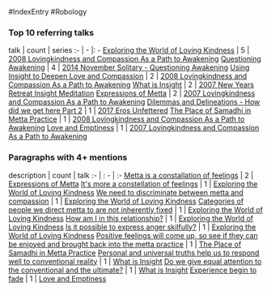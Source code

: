 #IndexEntry #Robology

### Top 10 referring talks
talk | count | series
:- | - |: -
<a data-href="Exploring the World of Loving Kindness" href="Exploring+the+World+of+Loving+Kindness" class="internal-link" target="_blank" rel="noopener">Exploring the World of Loving Kindness</a> | 5 | <a data-href="2008 Lovingkindness and Compassion As a Path to Awakening" href="2008+Lovingkindness+and+Compassion+As+a+Path+to+Awakening" class="internal-link" target="_blank" rel="noopener">2008 Lovingkindness and Compassion As a Path to Awakening</a>
<a data-href="Questioning Awakening" href="Questioning+Awakening" class="internal-link" target="_blank" rel="noopener">Questioning Awakening</a> | 4 | <a data-href="2014 November Solitary - Questioning Awakening" href="2014+November+Solitary+-+Questioning+Awakening" class="internal-link" target="_blank" rel="noopener">2014 November Solitary - Questioning Awakening</a>
<a data-href="Using Insight to Deepen Love and Compassion" href="Using+Insight+to+Deepen+Love+and+Compassion" class="internal-link" target="_blank" rel="noopener">Using Insight to Deepen Love and Compassion</a> | 2 | <a data-href="2008 Lovingkindness and Compassion As a Path to Awakening" href="2008+Lovingkindness+and+Compassion+As+a+Path+to+Awakening" class="internal-link" target="_blank" rel="noopener">2008 Lovingkindness and Compassion As a Path to Awakening</a>
<a data-href="What is Insight" href="What+is+Insight" class="internal-link" target="_blank" rel="noopener">What is Insight</a> | 2 | <a data-href="2007 New Years Retreat Insight Meditation" href="2007+New+Years+Retreat+Insight+Meditation" class="internal-link" target="_blank" rel="noopener">2007 New Years Retreat Insight Meditation</a>
<a data-href="Expressions of Metta" href="Expressions+of+Metta" class="internal-link" target="_blank" rel="noopener">Expressions of Metta</a> | 2 | <a data-href="2007 Lovingkindness and Compassion As a Path to Awakening" href="2007+Lovingkindness+and+Compassion+As+a+Path+to+Awakening" class="internal-link" target="_blank" rel="noopener">2007 Lovingkindness and Compassion As a Path to Awakening</a>
<a data-href="Dilemmas and Delineations - How did we get here Part 2" href="Dilemmas+and+Delineations+-+How+did+we+get+here+Part+2" class="internal-link" target="_blank" rel="noopener">Dilemmas and Delineations - How did we get here Part 2</a> | 1 | <a data-href="2017 Eros Unfettered" href="2017+Eros+Unfettered" class="internal-link" target="_blank" rel="noopener">2017 Eros Unfettered</a>
<a data-href="The Place of Samadhi in Metta Practice" href="The+Place+of+Samadhi+in+Metta+Practice" class="internal-link" target="_blank" rel="noopener">The Place of Samadhi in Metta Practice</a> | 1 | <a data-href="2008 Lovingkindness and Compassion As a Path to Awakening" href="2008+Lovingkindness+and+Compassion+As+a+Path+to+Awakening" class="internal-link" target="_blank" rel="noopener">2008 Lovingkindness and Compassion As a Path to Awakening</a>
<a data-href="Love and Emptiness" href="Love+and+Emptiness" class="internal-link" target="_blank" rel="noopener">Love and Emptiness</a> | 1 | <a data-href="2007 Lovingkindness and Compassion As a Path to Awakening" href="2007+Lovingkindness+and+Compassion+As+a+Path+to+Awakening" class="internal-link" target="_blank" rel="noopener">2007 Lovingkindness and Compassion As a Path to Awakening</a>

### Paragraphs with 4+ mentions
description | count | talk
:- | : - | :-
<a aria-label-position="top" aria-label="Expressions of Metta" data-href="Expressions of Metta#Metta is a constallation of feelings\" href="Expressions+of+Metta#Metta+is+a+constallation+of+feelings%5C" class="internal-link" target="_blank" rel="noopener">Metta is a constallation of feelings</a> | 2 | <a data-href="Expressions of Metta" href="Expressions+of+Metta" class="internal-link" target="_blank" rel="noopener">Expressions of Metta</a>
<a aria-label-position="top" aria-label="Exploring the World of Loving Kindness" data-href="Exploring the World of Loving Kindness#It's more a constellation of feelings\" href="Exploring+the+World+of+Loving+Kindness#It%27s+more+a+constellation+of+feelings%5C" class="internal-link" target="_blank" rel="noopener">It&#x27;s more a constellation of feelings</a> | 1 | <a data-href="Exploring the World of Loving Kindness" href="Exploring+the+World+of+Loving+Kindness" class="internal-link" target="_blank" rel="noopener">Exploring the World of Loving Kindness</a>
<a aria-label-position="top" aria-label="Exploring the World of Loving Kindness" data-href="Exploring the World of Loving Kindness#We need to discriminate between metta and compassion\" href="Exploring+the+World+of+Loving+Kindness#We+need+to+discriminate+between+metta+and+compassion%5C" class="internal-link" target="_blank" rel="noopener">We need to discriminate between metta and compassion</a> | 1 | <a data-href="Exploring the World of Loving Kindness" href="Exploring+the+World+of+Loving+Kindness" class="internal-link" target="_blank" rel="noopener">Exploring the World of Loving Kindness</a>
<a aria-label-position="top" aria-label="Exploring the World of Loving Kindness" data-href="Exploring the World of Loving Kindness#Categories of people we direct metta to are not inherently fixed\" href="Exploring+the+World+of+Loving+Kindness#Categories+of+people+we+direct+metta+to+are+not+inherently+fixed%5C" class="internal-link" target="_blank" rel="noopener">Categories of people we direct metta to are not inherently fixed</a> | 1 | <a data-href="Exploring the World of Loving Kindness" href="Exploring+the+World+of+Loving+Kindness" class="internal-link" target="_blank" rel="noopener">Exploring the World of Loving Kindness</a>
<a aria-label-position="top" aria-label="Exploring the World of Loving Kindness" data-href="Exploring the World of Loving Kindness#How am I in this relationship\" href="Exploring+the+World+of+Loving+Kindness#How+am+I+in+this+relationship%5C" class="internal-link" target="_blank" rel="noopener">How am I in this relationship?</a> | 1 | <a data-href="Exploring the World of Loving Kindness" href="Exploring+the+World+of+Loving+Kindness" class="internal-link" target="_blank" rel="noopener">Exploring the World of Loving Kindness</a>
<a aria-label-position="top" aria-label="Exploring the World of Loving Kindness" data-href="Exploring the World of Loving Kindness#Is it possible to express anger skilfully\" href="Exploring+the+World+of+Loving+Kindness#Is+it+possible+to+express+anger+skilfully%5C" class="internal-link" target="_blank" rel="noopener">Is it possible to express anger skilfully?</a> | 1 | <a data-href="Exploring the World of Loving Kindness" href="Exploring+the+World+of+Loving+Kindness" class="internal-link" target="_blank" rel="noopener">Exploring the World of Loving Kindness</a>
<a aria-label-position="top" aria-label="The Place of Samadhi in Metta Practice" data-href="The Place of Samadhi in Metta Practice#Positive feelings will come up so see if they can be enjoyed and brought back into the metta practice\" href="The+Place+of+Samadhi+in+Metta+Practice#Positive+feelings+will+come+up+so+see+if+they+can+be+enjoyed+and+brought+back+into+the+metta+practice%5C" class="internal-link" target="_blank" rel="noopener">Positive feelings will come up, so see if they can be enjoyed and brought back into the metta practice</a> | 1 | <a data-href="The Place of Samadhi in Metta Practice" href="The+Place+of+Samadhi+in+Metta+Practice" class="internal-link" target="_blank" rel="noopener">The Place of Samadhi in Metta Practice</a>
<a aria-label-position="top" aria-label="What is Insight" data-href="What is Insight#Personal and universal truths help us to respond well to conventional reality\" href="What+is+Insight#Personal+and+universal+truths+help+us+to+respond+well+to+conventional+reality%5C" class="internal-link" target="_blank" rel="noopener">Personal and universal truths help us to respond well to conventional reality</a> | 1 | <a data-href="What is Insight" href="What+is+Insight" class="internal-link" target="_blank" rel="noopener">What is Insight</a>
<a aria-label-position="top" aria-label="What is Insight" data-href="What is Insight#Do we give equal attention to the conventional and the ultimate\" href="What+is+Insight#Do+we+give+equal+attention+to+the+conventional+and+the+ultimate%5C" class="internal-link" target="_blank" rel="noopener">Do we give equal attention to the conventional and the ultimate?</a> | 1 | <a data-href="What is Insight" href="What+is+Insight" class="internal-link" target="_blank" rel="noopener">What is Insight</a>
<a aria-label-position="top" aria-label="Love and Emptiness" data-href="Love and Emptiness#Experience begin to fade\" href="Love+and+Emptiness#Experience+begin+to+fade%5C" class="internal-link" target="_blank" rel="noopener">Experience begin to fade</a> | 1 | <a data-href="Love and Emptiness" href="Love+and+Emptiness" class="internal-link" target="_blank" rel="noopener">Love and Emptiness</a>

